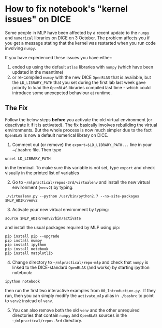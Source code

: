 
# How to fix notebook's "kernel issues" on DICE

Some people in MLP have been affected by a recent update to the `numpy` and `numerical` 
libraries on DICE on 3 October.  The problem affects you if you get a message stating that the kernel was restarted when you run code involving `numpy`.

If you have experienced these issues you have either:
1. ended up using the default `atlas` libraries with `numpy` (which have been updated in the meantime) 
2. or re-compiled `numpy` with the new DICE `OpenBLAS` that is available, but the `LD_LIBRARY_PATH` that you set during the first lab last week gave priority to load the `OpenBLAS` libraries compiled last time - which could introduce some unexepcted behaviour at runtime.

## The Fix

Follow the below steps **before** you activate the old virtual environment (or deactivate it if it is activated). The fix basically involves rebuilding the virtual environments. But the whole process is now much simpler due to the fact `OpenBLAS` is now a default numerical library on DICE.

1.	Comment out (or remove) the `export=$LD_LIBRARY_PATH...` line in your ~/.bashrc file. Then type
```
unset LD_LIBRARY_PATH
``` 
in the terminal. To make sure this variable is not
set, type `export` and check visually in the printed list of variables

2.	Go to `~/mlpractical/repos-3rd/virtualenv` and install the new virtual
environment (`venv2`) by typing: 
```
./virtualenv.py --python /usr/bin/python2.7 --no-site-packages $MLP_WDIR/venv2
```

3.	Activate your new virtual environment by typing: 
```
source $MLP_WDIR/venv2/bin/activate 
```
and install the usual packages required by MLP using pip:
```
pip install pip --upgrade
pip install numpy
pip install ipython
pip install notebook
pip install matplotlib
```

4.	Change directory to `~/mlpractical/repo-mlp` and check that `numpy` is linked to the DICE-standard `OpenBLAS` (and works) by starting ipython notebook:
```
ipython notebook
```
then run the first two interactive examples from `00_Introduction.py.`   If they run, then you can simply modify the `activate_mlp` alias in `./bashrc` to point to `venv2` instead of `venv`.

5.	You can also remove both the old `venv` and the other unrequired directories that contain `numpy` and `OpenBLAS` sources in the `~/mlpractical/repos-3rd` directory.



